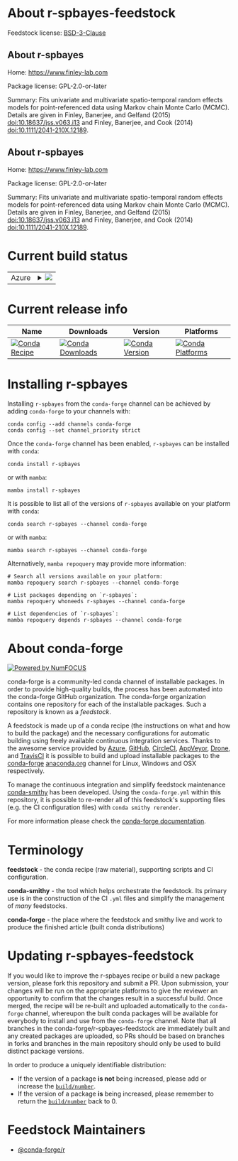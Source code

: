 About r-spbayes-feedstock
=========================

Feedstock license: [BSD-3-Clause](https://github.com/conda-forge/r-spbayes-feedstock/blob/main/LICENSE.txt)


About r-spbayes
---------------

Home: https://www.finley-lab.com

Package license: GPL-2.0-or-later

Summary: Fits univariate and multivariate spatio-temporal random effects models for point-referenced data using Markov chain Monte Carlo (MCMC). Details are given in Finley, Banerjee, and Gelfand (2015) <doi:10.18637/jss.v063.i13> and Finley, Banerjee, and Cook (2014) <doi:10.1111/2041-210X.12189>.

About r-spbayes
---------------

Home: https://www.finley-lab.com

Package license: GPL-2.0-or-later

Summary: Fits univariate and multivariate spatio-temporal random effects models for point-referenced data using Markov chain Monte Carlo (MCMC). Details are given in Finley, Banerjee, and Gelfand (2015) <doi:10.18637/jss.v063.i13> and Finley, Banerjee, and Cook (2014) <doi:10.1111/2041-210X.12189>.

Current build status
====================


<table>
    
  <tr>
    <td>Azure</td>
    <td>
      <details>
        <summary>
          <a href="https://dev.azure.com/conda-forge/feedstock-builds/_build/latest?definitionId=12966&branchName=main">
            <img src="https://dev.azure.com/conda-forge/feedstock-builds/_apis/build/status/r-spbayes-feedstock?branchName=main">
          </a>
        </summary>
        <table>
          <thead><tr><th>Variant</th><th>Status</th></tr></thead>
          <tbody><tr>
              <td>linux_64_r_base4.2</td>
              <td>
                <a href="https://dev.azure.com/conda-forge/feedstock-builds/_build/latest?definitionId=12966&branchName=main">
                  <img src="https://dev.azure.com/conda-forge/feedstock-builds/_apis/build/status/r-spbayes-feedstock?branchName=main&jobName=linux&configuration=linux%20linux_64_r_base4.2" alt="variant">
                </a>
              </td>
            </tr><tr>
              <td>linux_64_r_base4.3</td>
              <td>
                <a href="https://dev.azure.com/conda-forge/feedstock-builds/_build/latest?definitionId=12966&branchName=main">
                  <img src="https://dev.azure.com/conda-forge/feedstock-builds/_apis/build/status/r-spbayes-feedstock?branchName=main&jobName=linux&configuration=linux%20linux_64_r_base4.3" alt="variant">
                </a>
              </td>
            </tr><tr>
              <td>osx_64_r_base4.2</td>
              <td>
                <a href="https://dev.azure.com/conda-forge/feedstock-builds/_build/latest?definitionId=12966&branchName=main">
                  <img src="https://dev.azure.com/conda-forge/feedstock-builds/_apis/build/status/r-spbayes-feedstock?branchName=main&jobName=osx&configuration=osx%20osx_64_r_base4.2" alt="variant">
                </a>
              </td>
            </tr><tr>
              <td>osx_64_r_base4.3</td>
              <td>
                <a href="https://dev.azure.com/conda-forge/feedstock-builds/_build/latest?definitionId=12966&branchName=main">
                  <img src="https://dev.azure.com/conda-forge/feedstock-builds/_apis/build/status/r-spbayes-feedstock?branchName=main&jobName=osx&configuration=osx%20osx_64_r_base4.3" alt="variant">
                </a>
              </td>
            </tr><tr>
              <td>win_64</td>
              <td>
                <a href="https://dev.azure.com/conda-forge/feedstock-builds/_build/latest?definitionId=12966&branchName=main">
                  <img src="https://dev.azure.com/conda-forge/feedstock-builds/_apis/build/status/r-spbayes-feedstock?branchName=main&jobName=win&configuration=win%20win_64_" alt="variant">
                </a>
              </td>
            </tr>
          </tbody>
        </table>
      </details>
    </td>
  </tr>
</table>

Current release info
====================

| Name | Downloads | Version | Platforms |
| --- | --- | --- | --- |
| [![Conda Recipe](https://img.shields.io/badge/recipe-r--spbayes-green.svg)](https://anaconda.org/conda-forge/r-spbayes) | [![Conda Downloads](https://img.shields.io/conda/dn/conda-forge/r-spbayes.svg)](https://anaconda.org/conda-forge/r-spbayes) | [![Conda Version](https://img.shields.io/conda/vn/conda-forge/r-spbayes.svg)](https://anaconda.org/conda-forge/r-spbayes) | [![Conda Platforms](https://img.shields.io/conda/pn/conda-forge/r-spbayes.svg)](https://anaconda.org/conda-forge/r-spbayes) |

Installing r-spbayes
====================

Installing `r-spbayes` from the `conda-forge` channel can be achieved by adding `conda-forge` to your channels with:

```
conda config --add channels conda-forge
conda config --set channel_priority strict
```

Once the `conda-forge` channel has been enabled, `r-spbayes` can be installed with `conda`:

```
conda install r-spbayes
```

or with `mamba`:

```
mamba install r-spbayes
```

It is possible to list all of the versions of `r-spbayes` available on your platform with `conda`:

```
conda search r-spbayes --channel conda-forge
```

or with `mamba`:

```
mamba search r-spbayes --channel conda-forge
```

Alternatively, `mamba repoquery` may provide more information:

```
# Search all versions available on your platform:
mamba repoquery search r-spbayes --channel conda-forge

# List packages depending on `r-spbayes`:
mamba repoquery whoneeds r-spbayes --channel conda-forge

# List dependencies of `r-spbayes`:
mamba repoquery depends r-spbayes --channel conda-forge
```


About conda-forge
=================

[![Powered by
NumFOCUS](https://img.shields.io/badge/powered%20by-NumFOCUS-orange.svg?style=flat&colorA=E1523D&colorB=007D8A)](https://numfocus.org)

conda-forge is a community-led conda channel of installable packages.
In order to provide high-quality builds, the process has been automated into the
conda-forge GitHub organization. The conda-forge organization contains one repository
for each of the installable packages. Such a repository is known as a *feedstock*.

A feedstock is made up of a conda recipe (the instructions on what and how to build
the package) and the necessary configurations for automatic building using freely
available continuous integration services. Thanks to the awesome service provided by
[Azure](https://azure.microsoft.com/en-us/services/devops/), [GitHub](https://github.com/),
[CircleCI](https://circleci.com/), [AppVeyor](https://www.appveyor.com/),
[Drone](https://cloud.drone.io/welcome), and [TravisCI](https://travis-ci.com/)
it is possible to build and upload installable packages to the
[conda-forge](https://anaconda.org/conda-forge) [anaconda.org](https://anaconda.org/)
channel for Linux, Windows and OSX respectively.

To manage the continuous integration and simplify feedstock maintenance
[conda-smithy](https://github.com/conda-forge/conda-smithy) has been developed.
Using the ``conda-forge.yml`` within this repository, it is possible to re-render all of
this feedstock's supporting files (e.g. the CI configuration files) with ``conda smithy rerender``.

For more information please check the [conda-forge documentation](https://conda-forge.org/docs/).

Terminology
===========

**feedstock** - the conda recipe (raw material), supporting scripts and CI configuration.

**conda-smithy** - the tool which helps orchestrate the feedstock.
                   Its primary use is in the construction of the CI ``.yml`` files
                   and simplify the management of *many* feedstocks.

**conda-forge** - the place where the feedstock and smithy live and work to
                  produce the finished article (built conda distributions)


Updating r-spbayes-feedstock
============================

If you would like to improve the r-spbayes recipe or build a new
package version, please fork this repository and submit a PR. Upon submission,
your changes will be run on the appropriate platforms to give the reviewer an
opportunity to confirm that the changes result in a successful build. Once
merged, the recipe will be re-built and uploaded automatically to the
`conda-forge` channel, whereupon the built conda packages will be available for
everybody to install and use from the `conda-forge` channel.
Note that all branches in the conda-forge/r-spbayes-feedstock are
immediately built and any created packages are uploaded, so PRs should be based
on branches in forks and branches in the main repository should only be used to
build distinct package versions.

In order to produce a uniquely identifiable distribution:
 * If the version of a package **is not** being increased, please add or increase
   the [``build/number``](https://docs.conda.io/projects/conda-build/en/latest/resources/define-metadata.html#build-number-and-string).
 * If the version of a package **is** being increased, please remember to return
   the [``build/number``](https://docs.conda.io/projects/conda-build/en/latest/resources/define-metadata.html#build-number-and-string)
   back to 0.

Feedstock Maintainers
=====================

* [@conda-forge/r](https://github.com/conda-forge/r/)

